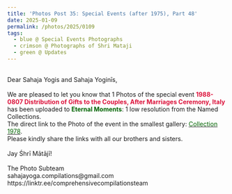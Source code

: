 ```yaml
---
title: 'Photos Post 35: Special Events (after 1975), Part 48'
date: 2025-01-09
permalink: /photos/2025/0109
tags:
  - blue @ Special Events Photographs
  - crimson @ Photographs of Shri Mataji
  - green @ Updates
---
```


<p>
<br>
Dear Sahaja Yogis and Sahaja Yoginīs,<br>
<br>
We are pleased to let you know that 1 Photos of the special event <font color="Crimson"><b>1988-0807 Distribution of Gifts to the Couples, After Marriages Ceremony, Italy</b></font> has been uploaded to <font color="DarkGreen"><b>Eternal Moments</b></font>: 1 low resolution from the Named Collections.<br>
The direct link to the Photo of the event in the smallest gallery: <a href="https://eternalmoments.smugmug.com/Collections/Louis-Marie-Durand-Collection/1988"><font color="DarkGreen">Collection 1978</font></a>.<br>
Please kindly share the links with all our brothers and sisters.<br>
<br>
Jay Śhrī Mātājī!<br>
<br>
The Photo Subteam<br>
sahajayoga.compilations@gmail.com<br>
https://linktr.ee/comprehensivecompilationsteam
</p>